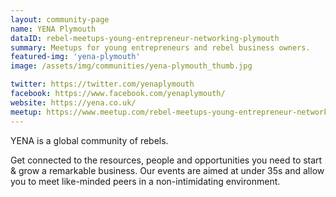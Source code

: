 ```yaml
---
layout: community-page
name: YENA Plymouth
dataID: rebel-meetups-young-entrepreneur-networking-plymouth
summary: Meetups for young entrepreneurs and rebel business owners.
featured-img: 'yena-plymouth'
image: /assets/img/communities/yena-plymouth_thumb.jpg

twitter: https://twitter.com/yenaplymouth
facebook: https://www.facebook.com/yenaplymouth/
website: https://yena.co.uk/
meetup: https://www.meetup.com/rebel-meetups-young-entrepreneur-networking-plymouth/
---
```


YENA is a global community of rebels.

Get connected to the resources, people and opportunities you need to start &
grow a remarkable business. Our events are aimed at under 35s and allow you to
meet like-minded peers in a non-intimidating environment.

